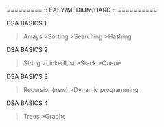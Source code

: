 ========= :: EASY/MEDIUM/HARD :: ==========

DSA BASICS 1
>Arrays  >Sorting  >Searching  >Hashing

DSA BASICS 2
>String  >LinkedList  >Stack  >Queue

DSA BASICS 3
>Recursion(new)  >Dynamic programming

DSA BASICS 4
>Trees  >Graphs

